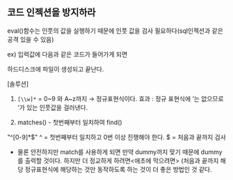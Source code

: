 ## 코드 인젝션을 방지하라

eval()함수는 인풋의 값을 실행하기 때문에 인풋 값을 검사 필요하다(sql인젝션과 같은 공격 있을 수 있음)

ex) 입력값에 다음과 같은 코드가 들어가게 되면 

하드디스크에 파일이 생성되고 끝난다. 

[솔루션]

1) `[\\w]*`  = 0~9 와 A~z까지  → 정규표현식이다. 
 효과 : 정규 표현식에 ‘는 없으므로 ‘가 있는 인풋값을 걸러낸다.

2) matches() - 첫번째부터 일치하여 
find() 

"^[0-9]*$"
^ = 첫번째부터 일치하고 0번 이상 진행해야 한다. $ = 처음과 끝까지 검사 

- 물론 안전하지만 match를 사용하게 되면 
만약 dummy까지 맞기 때문에 dummy를 출력할 것이다. 
하지만 더 정교하게 하려면<애초에 막으려면> (처음과 끝까지 해당 정규표현식에 해당하는 것만 동작하도록 하는 것이 
더 좋은 방법인 것 같다. 
